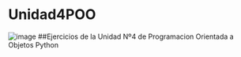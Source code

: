 # Unidad4POO
![image](https://user-images.githubusercontent.com/96546641/176703249-76fc1672-767b-4a92-95b6-ae871d69a6e8.png)
##Ejercicios de la Unidad Nº4 de Programacion Orientada a Objetos Python
